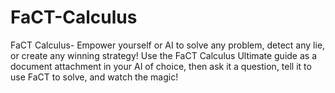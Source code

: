 # FaCT-Calculus
FaCT Calculus- Empower yourself or AI to solve any problem, detect any lie, or create any winning strategy! Use the FaCT Calculus Ultimate guide as a document attachment in your AI of choice, then ask it a question, tell it to use FaCT to solve, and watch the magic!
